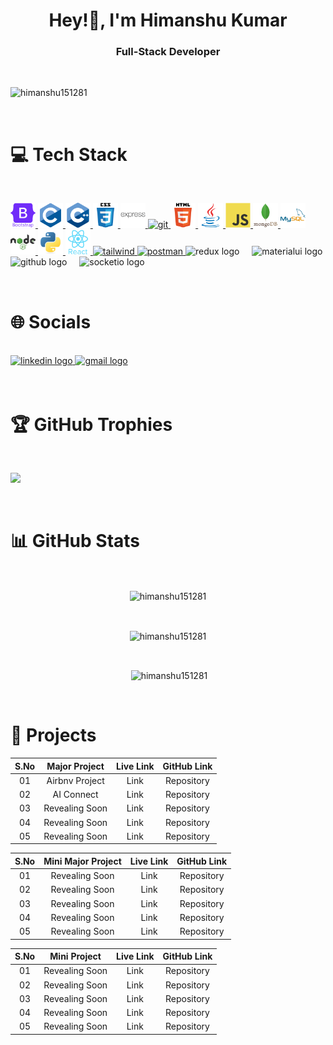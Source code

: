 <h1 align="center">Hey!👋, I'm Himanshu Kumar</h1>
<h3 align="center">Full-Stack Developer</h3>

<br>

<p align="left"> <img src="https://komarev.com/ghpvc/?username=himanshu151281&label=Profile%20views&color=0e75b6&style=flat" alt="himanshu151281" /> </p>
<br>

# 💻 Tech Stack

<br>

<p align="left"> <a href="https://getbootstrap.com" target="_blank" rel="noreferrer"> <img src="https://raw.githubusercontent.com/devicons/devicon/master/icons/bootstrap/bootstrap-plain-wordmark.svg" alt="bootstrap" width="40" height="40"/> </a> <a href="https://www.cprogramming.com/" target="_blank" rel="noreferrer"> <img src="https://raw.githubusercontent.com/devicons/devicon/master/icons/c/c-original.svg" alt="c" width="40" height="40"/> </a> <a href="https://www.w3schools.com/cpp/" target="_blank" rel="noreferrer"> <img src="https://raw.githubusercontent.com/devicons/devicon/master/icons/cplusplus/cplusplus-original.svg" alt="cplusplus" width="40" height="40"/> </a> <a href="https://www.w3schools.com/css/" target="_blank" rel="noreferrer"> <img src="https://raw.githubusercontent.com/devicons/devicon/master/icons/css3/css3-original-wordmark.svg" alt="css3" width="40" height="40"/> </a> <a href="https://expressjs.com" target="_blank" rel="noreferrer"> <img src="https://raw.githubusercontent.com/devicons/devicon/master/icons/express/express-original-wordmark.svg" alt="express" width="40" height="40"/> </a> <a href="https://git-scm.com/" target="_blank" rel="noreferrer"> <img src="https://www.vectorlogo.zone/logos/git-scm/git-scm-icon.svg" alt="git" width="40" height="40"/> </a> <a href="https://www.w3.org/html/" target="_blank" rel="noreferrer"> <img src="https://raw.githubusercontent.com/devicons/devicon/master/icons/html5/html5-original-wordmark.svg" alt="html5" width="40" height="40"/> </a> <a href="https://www.java.com" target="_blank" rel="noreferrer"> <img src="https://raw.githubusercontent.com/devicons/devicon/master/icons/java/java-original.svg" alt="java" width="40" height="40"/> </a> <a href="https://developer.mozilla.org/en-US/docs/Web/JavaScript" target="_blank" rel="noreferrer"> <img src="https://raw.githubusercontent.com/devicons/devicon/master/icons/javascript/javascript-original.svg" alt="javascript" width="40" height="40"/> </a> <a href="https://www.mongodb.com/" target="_blank" rel="noreferrer"> <img src="https://raw.githubusercontent.com/devicons/devicon/master/icons/mongodb/mongodb-original-wordmark.svg" alt="mongodb" width="40" height="40"/> </a> <a href="https://www.mysql.com/" target="_blank" rel="noreferrer"> <img src="https://raw.githubusercontent.com/devicons/devicon/master/icons/mysql/mysql-original-wordmark.svg" alt="mysql" width="40" height="40"/> </a> <a href="https://nodejs.org" target="_blank" rel="noreferrer"> <img src="https://raw.githubusercontent.com/devicons/devicon/master/icons/nodejs/nodejs-original-wordmark.svg" alt="nodejs" width="40" height="40"/> </a> <a href="https://www.python.org" target="_blank" rel="noreferrer"> <img src="https://raw.githubusercontent.com/devicons/devicon/master/icons/python/python-original.svg" alt="python" width="40" height="40"/> </a> <a href="https://reactjs.org/" target="_blank" rel="noreferrer"> <img src="https://raw.githubusercontent.com/devicons/devicon/master/icons/react/react-original-wordmark.svg" alt="react" width="40" height="40"/> </a> <a href="https://tailwindcss.com/" target="_blank" rel="noreferrer"> <img src="https://www.vectorlogo.zone/logos/tailwindcss/tailwindcss-icon.svg" alt="tailwind" width="40" height="40"/> </a> <a href="https://postman.com" target="_blank" rel="noreferrer"> <img src="https://www.vectorlogo.zone/logos/getpostman/getpostman-icon.svg" alt="postman" width="40" height="40"/> </a> <a>  <img src="https://cdn.jsdelivr.net/gh/devicons/devicon/icons/redux/redux-original.svg" height="40" alt="redux logo"  />
  <img width="12" /></a>
   <a> <img src="https://cdn.jsdelivr.net/gh/devicons/devicon/icons/materialui/materialui-original.svg" height="40" alt="materialui logo"  /></a> 
  <a>
  <img src="https://cdn.jsdelivr.net/gh/devicons/devicon/icons/github/github-original.svg" height="40" alt="github logo"  />
  <img width="12" /></a>
  <a>
  <img src="https://cdn.jsdelivr.net/gh/devicons/devicon/icons/socketio/socketio-original.svg" height="40" alt="socketio logo"  /></a>
</p>

<br>

# 🌐 Socials
<br>
<div align="left">
  <a href="https://www.linkedin.com/in/himanshu-kumar151281" target="_blank">
    <img src="https://raw.githubusercontent.com/maurodesouza/profile-readme-generator/master/src/assets/icons/social/linkedin/default.svg" width="52" height="40" alt="linkedin logo"  />
  </a>
<!--   <a href="https://www.instagram.com/ig_himanshukumar/" target="_blank">
    <img src="https://raw.githubusercontent.com/maurodesouza/profile-readme-generator/master/src/assets/icons/social/instagram/default.svg" width="52" height="40" alt="instagram logo"  />
  </a> -->
  <a href="mailto:himanshu151281@gmail.com" target="_blank">
    <img src="https://raw.githubusercontent.com/maurodesouza/profile-readme-generator/master/src/assets/icons/social/gmail/default.svg" width="52" height="40" alt="gmail logo"  />
  </a>
</div>
<br>
<br>
<h1> 🏆 GitHub Trophies </h1>
<br>

![](https://github-profile-trophy.vercel.app/?username=Himanshu151281&theme=radical&no-frame=true&no-bg=false&margin-w=4)

<br>

# 📊 GitHub Stats
<br>

<p align="center"><img align="center" src="https://github-readme-streak-stats.herokuapp.com/?user=himanshu151281&" alt="himanshu151281" /></p>

<br>

<p align="center"><img align="center" src="https://github-readme-stats.vercel.app/api/top-langs?username=himanshu151281&show_icons=true&locale=en&layout=compact" alt="himanshu151281" /></p>

<br>

<p align="center">&nbsp;<img align="center" src="https://github-readme-stats.vercel.app/api?username=himanshu151281&show_icons=true&locale=en" alt="himanshu151281" /></p>


<br>

# 🤖 Projects

<div align="center">
  
| 	S.No	   | 	Major Project	  | 	Live Link	   |   GitHub Link  |
| 	:-----:	 | 	:------------:  | 	:---------:  | 	:----------:  |
| 	01	     |  Airbnv Project	| 	<a>Link</a>	 | 	Repository	  |
| 	02	     | 	AI Connect	    | 	<a>Link</a>	 | 	Repository  	|
| 	03       | 	Revealing Soon	| 	<a>Link</a>	 | 	Repository	  |
| 	04	     | 	Revealing Soon	| 	<a>Link</a>	 |	Repository	  |
| 	05	     | 	Revealing Soon	| 	<a>Link</a>	 |  Repository	  |

| 	S.No	   | 	Mini Major Project	| 	Live Link	   |   GitHub Link  |
| 	:-----:	 | 	:------------:      | 	:---------:  | 	:----------:  |
| 	01	     | 	Revealing Soon	    | 	<a>Link</a>	 | 	Repository  	|
| 	02	     | 	Revealing Soon	    | 	<a>Link</a>	 | 	Repository	  |
| 	03       | 	Revealing Soon	    | 	<a>Link</a>	 | 	Repository	  |
| 	04	     | 	Revealing Soon	    | 	<a>Link</a>	 |	Repository	  |
| 	05	     | 	Revealing Soon	    | 	<a>Link</a>	 |  Repository	  |

| 	S.No	   | 	Mini Project	  | 	Live Link	   |   GitHub Link  |
| 	:-----:	 | 	:------------:  | 	:---------:  | 	:----------:  |
| 	01	     | 	Revealing Soon	| 	<a>Link</a>	 | 	Repository  	|
| 	02	     | 	Revealing Soon	| 	<a>Link</a>	 | 	Repository	  |
| 	03       | 	Revealing Soon	| 	<a>Link</a>	 | 	Repository	  |
| 	04	     | 	Revealing Soon	| 	<a>Link</a>	 |	Repository	  |
| 	05	     | 	Revealing Soon	| 	<a>Link</a>	 |  Repository	  |

</div>

<!-- Himanshu Kumar-->
